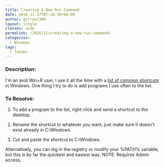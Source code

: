 ```yaml
---
title: Creating A New Run Command
date: 2016-11-27T07:36:58+00:00
author: gerryw1389
layout: single
classes: wide
permalink: /2016/11/creating-a-new-run-command/
categories:
  - Windows
tags:
  - Tweaks
---
```

<!--more-->

### Description:

I'm an avid Win+R user, I use it all the time with a [list of common shortcuts](https://automationadmin.com/2016/05/keyboard-shortcuts-and-run-commands-use-them/) in Windows. One thing I try to do is add programs I use often to the list.

### To Resolve:

1. To add a program to the list, right click and send a shortcut to the desktop.

2. Rename the shortcut to whatever you want, just make sure it doesn't exist already in C:\Windows.

3. Cut and paste the shortcut to C:\Windows.

Alternatively, you can dig in the registry or modify your %PATH% variable, but this is by far the quickest and easiest way. NOTE: Requires Admin access.